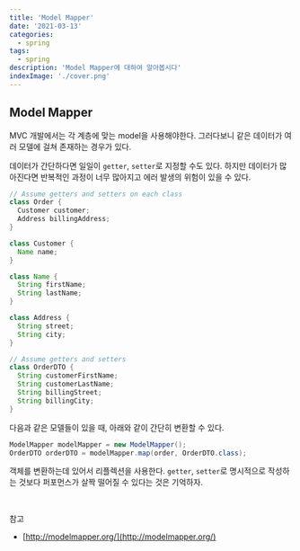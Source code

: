 ```yaml
---
title: 'Model Mapper'
date: '2021-03-13'
categories:
  - spring
tags:
  - spring
description: 'Model Mapper에 대하여 알아봅시다'
indexImage: './cover.png'
---
```


## Model Mapper  

MVC 개발에서는 각 계층에 맞는 model을 사용해야한다. 
그러다보니 같은 데이터가 여러 모델에 걸쳐 존재하는 경우가 있다. 

데이터가 간단하다면 일일이 ```getter```, ```setter```로 지정할 수도 있다. 
하지만 데이터가 많아진다면 반복적인 과정이 너무 많아지고 에러 발생의 위험이 있을 수 있다. 

``` java
// Assume getters and setters on each class
class Order {
  Customer customer;
  Address billingAddress;
}

class Customer {
  Name name;
}

class Name {
  String firstName;
  String lastName;
}

class Address {
  String street;
  String city;
}
```

``` java
// Assume getters and setters
class OrderDTO {
  String customerFirstName;
  String customerLastName;
  String billingStreet;
  String billingCity;
}
```

다음과 같은 모델들이 있을 때, 아래와 같이 간단히 변환할 수 있다.

``` java
ModelMapper modelMapper = new ModelMapper();
OrderDTO orderDTO = modelMapper.map(order, OrderDTO.class);
```

객체를 변환하는데 있어서 리플렉션을 사용한다. 
```getter```, ```setter```로 명시적으로 작성하는 것보다 퍼포먼스가 살짝 떨어질 수 있다는 것은 기억하자.

<br/>

참고  
- [http://modelmapper.org/](http://modelmapper.org/)